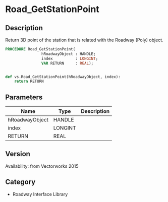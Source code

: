 # Road_GetStationPoint

## Description
Return 3D point of the station that is related with the Roadway (Poly) object.

```pascal
PROCEDURE Road_GetStationPoint(
				hRoadwayObject : HANDLE;
				index          : LONGINT;
				VAR RETURN     : REAL);
```

```python

def vs.Road_GetStationPoint(hRoadwayObject, index):
    return RETURN
```

## Parameters
|Name|Type|Description|
|---|---|---|
|hRoadwayObject|HANDLE||
|index|LONGINT||
|RETURN|REAL||

## Version
Availability: from Vectorworks 2015
## Category
* Roadway Interface Library

